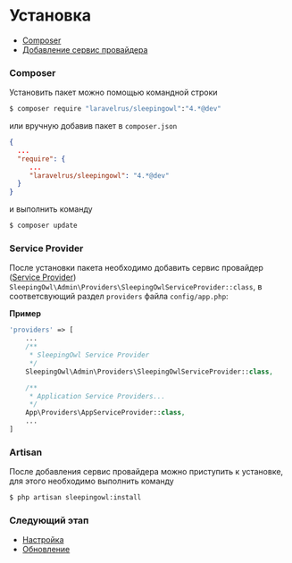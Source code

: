 # Установка

 - [Composer](#composer)
 - [Добавление сервис провайдера](#service-provider)

<a name="composer"></a>
### Composer
Установить пакет можно помощью командной строки

```bash
$ composer require "laravelrus/sleepingowl":"4.*@dev"
```

или вручную добавив пакет в `composer.json`

```json
{
  ...
  "require": {
     ...
     "laravelrus/sleepingowl": "4.*@dev"
  }
}
```
и выполнить команду

```bash
$ composer update
```

<a name="service-provider"></a>
### Service Provider

После установки пакета необходимо добавить сервис провайдер
([Service Provider](https://laravel.com/docs/5.3/providers)) `SleepingOwl\Admin\Providers\SleepingOwlServiceProvider::class`,
в соответсвующий раздел `providers` файла `config/app.php`:

**Пример**
```php
'providers' => [
    ...
    /**
     * SleepingOwl Service Provider
     */
    SleepingOwl\Admin\Providers\SleepingOwlServiceProvider::class,

    /**
     * Application Service Providers...
     */
    App\Providers\AppServiceProvider::class,
    ...
]
```

<a name="artisan"></a>
### Artisan

После добавления сервис провайдера можно приступить к установке, для этого необходимо выполнить команду

```bash
$ php artisan sleepingowl:install
```

<a name="what-next"></a>
### Следующий этап

 - [Настройка](configuration)
 - [Обновление](update)
